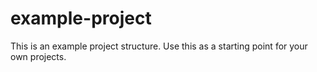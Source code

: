 # example-project
This is an example project structure. Use this as a starting point for your own projects. 
